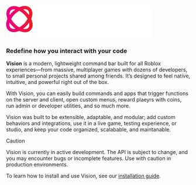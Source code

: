 <img width="400" style="height:auto;" src="./github-assets/vision-dark-theme.svg#gh-dark-mode-only" alt="Vision Logo">

### Redefine how you interact with your code

**Vision** is a modern, lightweight command bar built for all  Roblox experiences—from massive, multiplayer games with dozens of developers, to small personal projects shared among friends. It’s designed to feel native, intuitive, and powerful right out of the box.

With Vision, you can easily build commands and apps that trigger functions on the server and client, open custom menus, reward plaeyrs with coins, run admin or developer utilities, and so much more.

Vision was built to be extensible, adaptable, and modular; add custom behaviors and integrations, use it in a live game, testing experience, or studio, and keep your code organized, scalabable, and maintanable.

>[!CAUTION]
> Vision is currently in active development. The API is subject to change, and you may encounter bugs or incomplete features. Use with caution in production environments.

To learn how to install and use Vision, see our [installation guide](www.roblox.com).

